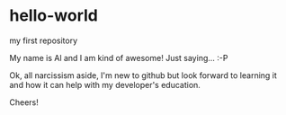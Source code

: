 # hello-world

my first repository

My name is Al and I am kind of awesome! Just saying... :-P

Ok, all narcissism aside, I'm new to github but look forward to learning it and
how it can help with my developer's education.

Cheers!
